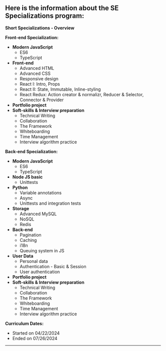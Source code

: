 Here is the information about the SE Specializations program:
---

**Short Specializations - Overview**

**Front-end Specialization:**
- **Modern JavaScript**
  - ES6
  - TypeScript
- **Front-end**
  - Advanced HTML
  - Advanced CSS
  - Responsive design
  - React I: Intro, Props
  - React II: State, Immutable, Inline-styling
  - React Redux: Action creator & normalizr, Reducer & Selector, Connector & Provider
- **Portfolio project**
- **Soft-skills & Interview preparation**
  - Technical Writing
  - Collaboration
  - The Framework
  - Whiteboarding
  - Time Management
  - Interview algorithm practice

**Back-end Specialization:**
- **Modern JavaScript**
  - ES6
  - TypeScript
- **Node JS basic**
  - Unittests
- **Python**
  - Variable annotations
  - Async
  - Unittests and integration tests
- **Storage**
  - Advanced MySQL
  - NoSQL
  - Redis
- **Back-end**
  - Pagination
  - Caching
  - i18n
  - Queuing system in JS
- **User Data**
  - Personal data
  - Authentication - Basic & Session
  - User authentication
- **Portfolio project**
- **Soft-skills & Interview preparation**
  - Technical Writing
  - Collaboration
  - The Framework
  - Whiteboarding
  - Time Management
  - Interview algorithm practice

**Curriculum Dates:**
- Started on 04/22/2024
- Ended on 07/26/2024

---
